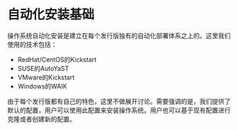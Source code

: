 # 自动化安装基础

操作系统自动化安装是建立在每个发行版独有的自动化部署体系之上的。这里我们使用的技术包括：

* RedHat/CentOS的Kickstart
* SUSE的AutoYaST
* VMware的Kickstart
* Windows的WAIK

由于每个发行版都有自己的特色，这里不做展开讨论。需要强调的是，我们提供了默认的配置，用户可以使用此配置来安装操作系统。用户也可以基于现有配置进行克隆或者创建新的配置。
